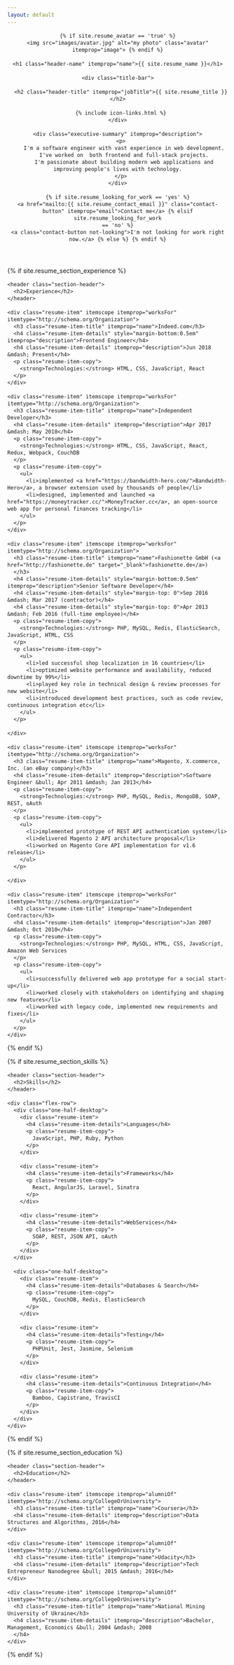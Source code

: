 ```yaml
---
layout: default
---
```


<div class="wrapper" itemscope itemtype="http://schema.org/Person">
  <header class="page-header">

    {% if site.resume_avatar == 'true' %}
    <img src="images/avatar.jpg" alt="my photo" class="avatar" itemprop="image"> {% endif %}

    <h1 class="header-name" itemprop="name">{{ site.resume_name }}</h1>

    <div class="title-bar">

      <h2 class="header-title" itemprop="jobTitle">{{ site.resume_title }}</h2>

      {% include icon-links.html %}
    </div>

    <div class="executive-summary" itemprop="description">
      <p>
        I'm a software engineer with vast experience in web development.
        I've worked on  both frontend and full-stack projects.
        I'm passionate about building modern web applications and improving people's lives with technology.
      </p>
    </div>

    {% if site.resume_looking_for_work == 'yes' %}
    <a href="mailto:{{ site.resume_contact_email }}" class="contact-button" itemprop="email">Contact me</a> {% elsif site.resume_looking_for_work
    == 'no' %}
    <a class="contact-button not-looking">I'm not looking for work right now.</a> {% else %} {% endif %}

  </header>

{% if site.resume_section_experience %}

  <!-- begin Experience -->

  <section class="content-section">

    <header class="section-header">
      <h2>Experience</h2>
    </header>

    <div class="resume-item" itemscope itemprop="worksFor" itemtype="http://schema.org/Organization">
      <h3 class="resume-item-title" itemprop="name">Indeed.com</h3>
      <h4 class="resume-item-details" style="margin-bottom:0.5em" itemprop="description">Frontend Engineer</h4>
      <h4 class="resume-item-details" itemprop="description">Jun 2018 &mdash; Present</h4>
      <p class="resume-item-copy">
        <strong>Technologies:</strong> HTML, CSS, JavaScript, React
      </p>      
    </div>

    <div class="resume-item" itemscope itemprop="worksFor" itemtype="http://schema.org/Organization">
      <h3 class="resume-item-title" itemprop="name">Independent Developer</h3>
      <h4 class="resume-item-details" itemprop="description">Apr 2017 &mdash; May 2018</h4>
      <p class="resume-item-copy">
        <strong>Technologies:</strong> HTML, CSS, JavaScript, React, Redux, Webpack, CouchDB
      </p>
      <p class="resume-item-copy">
        <ul>
          <li>implemented <a href="https://bandwidth-hero.com/">Bandwidth-Hero</a>, a browser extension used by thousands of people</li>
          <li>designed, implemented and launched <a href="https://moneytracker.cc/">MoneyTracker.cc</a>, an open-source web app for personal finances tracking</li>
        </ul>
      </p>
    </div>

    <div class="resume-item" itemscope itemprop="worksFor" itemtype="http://schema.org/Organization">
      <h3 class="resume-item-title" itemprop="name">Fashionette GmbH (<a href="http://fashionette.de" target="_blank">fashionette.de</a>)
      </h3>
      <h4 class="resume-item-details" style="margin-bottom:0.5em" itemprop="description">Senior Software Developer</h4>
      <h4 class="resume-item-details" style="margin-top: 0">Sep 2016 &mdash; Mar 2017 (contractor)</h4>
      <h4 class="resume-item-details" style="margin-top: 0">Apr 2013 &mdash; Feb 2016 (full-time employee)</h4>
      <p class="resume-item-copy">
        <strong>Technologies:</strong> PHP, MySQL, Redis, ElasticSearch, JavaScript, HTML, CSS
      </p>
      <p class="resume-item-copy">
        <ul>
          <li>led successful shop localization in 16 countries</li>
          <li>optimized website performance and availability, reduced downtime by 99%</li>
          <li>played key role in technical design & review processes for new website</li>
          <li>introduced development best practices, such as code review, continuous integration etc</li>
        </ul>
      </p>

    </div>

    <div class="resume-item" itemscope itemprop="worksFor" itemtype="http://schema.org/Organization">
      <h3 class="resume-item-title" itemprop="name">Magento, X.commerce, Inc. (an eBay company)</h3>
      <h4 class="resume-item-details" itemprop="description">Software Engineer &bull; Apr 2011 &mdash; Jan 2013</h4>
      <p class="resume-item-copy">
        <strong>Technologies:</strong> PHP, MySQL, Redis, MongoDB, SOAP, REST, oAuth
      </p>
      <p class="resume-item-copy">
        <ul>
          <li>implemented prototype of REST API authentication system</li>
          <li>delivered Magento 2 API architecture proposal</li>
          <li>worked on Magento Core API implementation for v1.6 release</li>
        </ul>
      </p>

    </div>

    <div class="resume-item" itemscope itemprop="worksFor" itemtype="http://schema.org/Organization">
      <h3 class="resume-item-title" itemprop="name">Independent Contractor</h3>
      <h4 class="resume-item-details" itemprop="description">Jan 2007 &mdash; Oct 2010</h4>
      <p class="resume-item-copy">
        <strong>Technologies:</strong> PHP, MySQL, HTML, CSS, JavaScript, Amazon Web Services
      </p>
      <p class="resume-item-copy">
        <ul>
          <li>successfully delivered web app prototype for a social start-up</li>
          <li>worked closely with stakeholders on identifying and shaping new features</li>
          <li>worked with legacy code, implemented new requirements and fixes</li>
        </ul>
      </p>
    </div>

  </section>
  <!-- end Experience -->
  {% endif %}
  
  {% if site.resume_section_skills %}

  <!-- begin Skills -->

  <section class="content-section">

    <header class="section-header">
      <h2>Skills</h2>
    </header>

    <div class="flex-row">
      <div class="one-half-desktop">
        <div class="resume-item">
          <h4 class="resume-item-details">Languages</h4>
          <p class="resume-item-copy">
            JavaScript, PHP, Ruby, Python
          </p>
        </div>

        <div class="resume-item">
          <h4 class="resume-item-details">Frameworks</h4>
          <p class="resume-item-copy">
            React, AngularJS, Laravel, Sinatra
          </p>
        </div>

        <div class="resume-item">
          <h4 class="resume-item-details">WebServices</h4>
          <p class="resume-item-copy">
            SOAP, REST, JSON API, oAuth
          </p>
        </div>
      </div>

      <div class="one-half-desktop">
        <div class="resume-item">
          <h4 class="resume-item-details">Databases & Search</h4>
          <p class="resume-item-copy">
            MySQL, CouchDB, Redis, ElasticSearch
          </p>
        </div>

        <div class="resume-item">
          <h4 class="resume-item-details">Testing</h4>
          <p class="resume-item-copy">
            PHPUnit, Jest, Jasmine, Selenium
          </p>
        </div>

        <div class="resume-item">
          <h4 class="resume-item-details">Continuous Integration</h4>
          <p class="resume-item-copy">
            Bamboo, Capistrano, TravisCI
          </p>
        </div>
      </div>
    </div>

  </section>
  <!-- end Skills -->
  {% endif %}

{% if site.resume_section_education %}

  <!-- begin Education -->

  <section class="content-section">

    <header class="section-header">
      <h2>Education</h2>
    </header>

    <div class="resume-item" itemscope itemprop="alumniOf" itemtype="http://schema.org/CollegeOrUniversity">
      <h3 class="resume-item-title" itemprop="name">Coursera</h3>
      <h4 class="resume-item-details" itemprop="description">Data Structures and Algorithms, 2016</h4>
    </div>

    <div class="resume-item" itemscope itemprop="alumniOf" itemtype="http://schema.org/CollegeOrUniversity">
      <h3 class="resume-item-title" itemprop="name">Udacity</h3>
      <h4 class="resume-item-details" itemprop="description">Tech Entrepreneur Nanodegree &bull; 2015 &mdash; 2016</h4>
    </div>

    <div class="resume-item" itemscope itemprop="alumniOf" itemtype="http://schema.org/CollegeOrUniversity">
      <h3 class="resume-item-title" itemprop="name">National Mining University of Ukraine</h3>
      <h4 class="resume-item-details" itemprop="description">Bachelor, Management, Economics &bull; 2004 &mdash; 2008
      </h4>
    </div>

  </section>
  <!-- end Education -->
  {% endif %}

</div>

